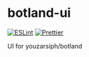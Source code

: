 # botland-ui

[![ESLint](https://github.com/youzarsiph/botland-ui/actions/workflows/eslint.yml/badge.svg)](https://github.com/youzarsiph/botland-ui/actions/workflows/eslint.yml)
[![Prettier](https://github.com/youzarsiph/botland-ui/actions/workflows/prettier.yml/badge.svg)](https://github.com/youzarsiph/botland-ui/actions/workflows/prettier.yml)

UI for youzarsiph/botland
